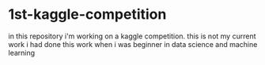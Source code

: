 # 1st-kaggle-competition
in this repository i'm working on a kaggle competition. this is not my current work i had done this work when i was beginner in data science and machine learning
